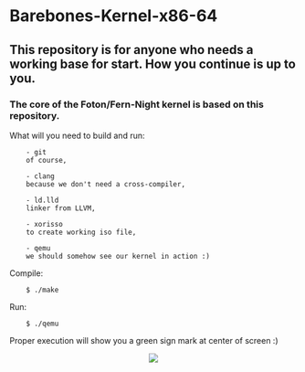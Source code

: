 # Barebones-Kernel-x86-64

## This repository is for anyone who needs a working base for start. How you continue is up to you.

### The core of the Foton/Fern-Night kernel is based on this repository.

What will you need to build and run:

        - git
        of course,

        - clang
        because we don't need a cross-compiler,
        
        - ld.lld
        linker from LLVM,

        - xorisso
        to create working iso file,

        - qemu
        we should somehow see our kernel in action :)

Compile:

        $ ./make

Run:

        $ ./qemu

Proper execution will show you a green sign mark at center of screen :)

<p align="center">
  <img src="https://blackdev.org/shot/barebones.png" />
</p>

